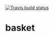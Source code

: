 [![Travis build status](https://travis-ci.org/presagia-analytics/basket.svg?branch=master)](https://travis-ci.org/presagia-analytics/basket)

# basket

